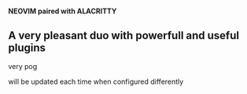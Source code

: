 #### NEOVIM paired with ALACRITTY

## A very pleasant duo with powerfull and useful plugins

very pog

will be updated each time when configured differently

